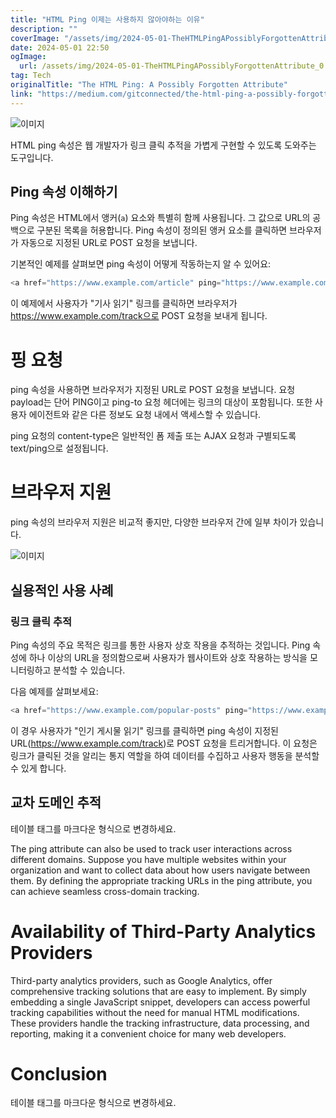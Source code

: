 ```yaml
---
title: "HTML Ping 이제는 사용하지 않아야하는 이유"
description: ""
coverImage: "/assets/img/2024-05-01-TheHTMLPingAPossiblyForgottenAttribute_0.png"
date: 2024-05-01 22:50
ogImage: 
  url: /assets/img/2024-05-01-TheHTMLPingAPossiblyForgottenAttribute_0.png
tag: Tech
originalTitle: "The HTML Ping: A Possibly Forgotten Attribute"
link: "https://medium.com/gitconnected/the-html-ping-a-possibly-forgotten-attribute-8deb563ff470"
---
```



![이미지](/assets/img/2024-05-01-TheHTMLPingAPossiblyForgottenAttribute_0.png)

HTML ping 속성은 웹 개발자가 링크 클릭 추적을 가볍게 구현할 수 있도록 도와주는 도구입니다.

## Ping 속성 이해하기

Ping 속성은 HTML에서 앵커(`a`) 요소와 특별히 함께 사용됩니다. 그 값으로 URL의 공백으로 구분된 목록을 허용합니다. Ping 속성이 정의된 앵커 요소를 클릭하면 브라우저가 자동으로 지정된 URL로 POST 요청을 보냅니다.

<div class="content-ad"></div>

기본적인 예제를 살펴보면 ping 속성이 어떻게 작동하는지 알 수 있어요:

```js
<a href="https://www.example.com/article" ping="https://www.example.com/track">기사 읽기</a>
```

이 예제에서 사용자가 "기사 읽기" 링크를 클릭하면 브라우저가 https://www.example.com/track으로 POST 요청을 보내게 됩니다.

# 핑 요청

<div class="content-ad"></div>

ping 속성을 사용하면 브라우저가 지정된 URL로 POST 요청을 보냅니다. 요청 payload는 단어 PING이고 ping-to 요청 헤더에는 링크의 대상이 포함됩니다. 또한 사용자 에이전트와 같은 다른 정보도 요청 내에서 액세스할 수 있습니다.

ping 요청의 content-type은 일반적인 폼 제출 또는 AJAX 요청과 구별되도록 text/ping으로 설정됩니다.

# 브라우저 지원

ping 속성의 브라우저 지원은 비교적 좋지만, 다양한 브라우저 간에 일부 차이가 있습니다.

<div class="content-ad"></div>

![이미지](/assets/img/2024-05-01-TheHTMLPingAPossiblyForgottenAttribute_1.png)

## 실용적인 사용 사례

### 링크 클릭 추적

Ping 속성의 주요 목적은 링크를 통한 사용자 상호 작용을 추적하는 것입니다. Ping 속성에 하나 이상의 URL을 정의함으로써 사용자가 웹사이트와 상호 작용하는 방식을 모니터링하고 분석할 수 있습니다.

<div class="content-ad"></div>

다음 예제를 살펴보세요:

```js
<a href="https://www.example.com/popular-posts" ping="https://www.example.com/track">인기 게시물 읽기</a>
```

이 경우 사용자가 "인기 게시물 읽기" 링크를 클릭하면 ping 속성이 지정된 URL(https://www.example.com/track)로 POST 요청을 트리거합니다. 이 요청은 링크가 클릭된 것을 알리는 통지 역할을 하여 데이터를 수집하고 사용자 행동을 분석할 수 있게 합니다.

## 교차 도메인 추적

<div class="content-ad"></div>

테이블 태그를 마크다운 형식으로 변경하세요.

The ping attribute can also be used to track user interactions across different domains. Suppose you have multiple websites within your organization and want to collect data about how users navigate between them. By defining the appropriate tracking URLs in the ping attribute, you can achieve seamless cross-domain tracking.

# Availability of Third-Party Analytics Providers

Third-party analytics providers, such as Google Analytics, offer comprehensive tracking solutions that are easy to implement. By simply embedding a single JavaScript snippet, developers can access powerful tracking capabilities without the need for manual HTML modifications. These providers handle the tracking infrastructure, data processing, and reporting, making it a convenient choice for many web developers.

# Conclusion

<div class="content-ad"></div>

테이블 태그를 마크다운 형식으로 변경하세요.